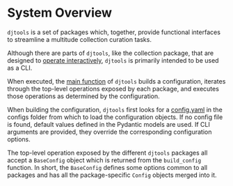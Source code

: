 # System Overview

`djtools` is a set of packages which, together, provide functional interfaces to streamline a multitude collection curation tasks.

Although there are parts of `djtools`, like the collection package, that are designed to [operate interactively](./collections_api.md), `djtools` is primarily intended to be used as a CLI.

When executed, the [main function](https://github.com/a-rich/DJ-Tools/blob/main/djtools/__init__.py) of `djtools` builds 
a configuration, iterates through the top-level operations exposed by each package, and executes those operations as determined by the configuration.

When building the configuration, `djtools` first looks for a [config.yaml](https://github.com/a-rich/DJ-Tools/blob/main/djtools/configs/config.yaml) in the configs folder from which to load the configuration objects.
If no config file is found, default values defined in the Pydantic models are used.
If CLI arguments are provided, they override the corresponding configuration options.

The top-level operation exposed by the different `djtools` packages all accept a `BaseConfig` object which is returned from the `build_config` function.
In short, the `BaseConfig` defines some options common to all packages and has all the package-specific `Config` objects merged into it.
